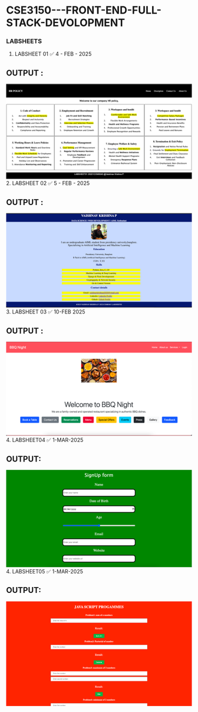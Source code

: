 # CSE3150---FRONT-END-FULL-STACK-DEVOLOPMENT
### LABSHEETS 
1. LABSHEET 01 ✅ 4 - FEB - 2025
## OUTPUT :
![](LABSHEET01/LABSHEET01.png)
2. LABSHEET 02 ✅ 5 - FEB - 2025
## OUTPUT :
![](LABSHEET02/Output.png)
3. LABSHEET 03 ✅ 10-FEB 2025
## OUTPUT :
![](LABSHEET03/image.png)
4. LABSHEET04 ✅ 1-MAR-2025
## OUTPUT: 
![](LABSHEET04.png)
4. LABSHEET05 ✅ 1-MAR-2025
## OUTPUT: 
![](LABSHEET05/LABSHEET05.png)
